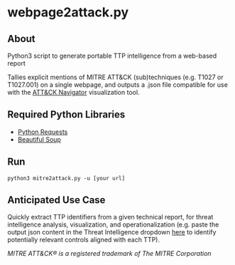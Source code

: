# webpage2attack.py

## About
Python3 script to generate portable TTP intelligence from a web-based report

Tallies explicit mentions of MITRE ATT&CK (sub)techniques (e.g. T1027 or T1027.001) on a single webpage, and outputs a .json file compatible for use with the [ATT&CK Navigator](https://mitre-attack.github.io/attack-navigator/) visualization tool.

## Required Python Libraries
* [Python Requests](https://docs.python-requests.org/en/latest/user/install/#install)
* [Beautiful Soup](https://www.crummy.com/software/BeautifulSoup/bs4/doc/#installing-beautiful-soup)

## Run
<code>python3 mitre2attack.py -u [your url]</code>

## Anticipated Use Case
Quickly extract TTP identifiers from a given technical report, for threat intelligence analysis, visualization, and operationalization (e.g. paste the output json content in the Threat Intelligence dropdown [here](https://controlcompass.github.io/risk) to identify potentially relevant controls aligned with each TTP).

*MITRE ATT&CK® is a registered trademark of The MITRE Corporation*
